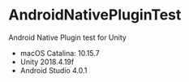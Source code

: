 # AndroidNativePluginTest
Android Native Plugin test for Unity

- macOS Catalina: 10.15.7
- Unity 2018.4.19f
- Android Studio 4.0.1
